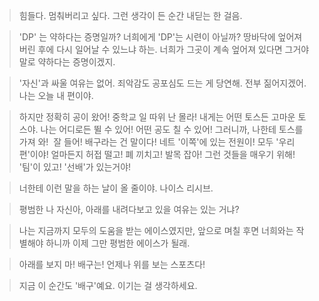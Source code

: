 > 힘들다. 멈춰버리고 싶다. 그런 생각이 든 순간 내딛는 한 걸음.

> 'DP' 는 약하다는 증명일까?
> 너희에게 'DP'는 시련이 아닐까?
> 땅바닥에 엎어져버린 후에 다시 일어날 수 있느냐 하는.
> 너희가 그곳이 계속 엎어져 있다면 그거야말로 약하다는 증명이겠지.

> '자신'과 싸울 여유는 없어.
> 죄악감도 공포심도 드는 게 당연해. 전부 짊어지겠어.
> 나는 오늘 내 편이야.

> 하지만 정확히 공이 왔어! 중학교 일 따위 난 몰라!
> 내게는 어떤 토스든 고마운 토스야.
> 나는 어디로든 뛸 수 있어! 어떤 공도 칠 수 있어!
> 그러니까, 나한테 토스를 가져 와!​
​
> 잘 들어! 배구라는 건 말이다!
> 네트 '이쪽'에 있는 전원이! 모두 '우리 편'이야!
> 얼마든지 허접 떨고! 폐 끼치고! 발목 잡아!
> 그런 것들을 매우기 위해! '팀'이 있고! '선배'가 있는거야!

> 너한테 이런 말을 하는 날이 올 줄이야. 나이스 리시브.

> 평범한 나 자신아, 아래를 내려다보고 있을 여유는 있는 거냐?

> 나는 지금까지 모두의 도움을 받는 에이스였지만, 앞으로 며칠 후면 너희와는 작별해야 하니까 이제 그만 평범한 에이스가 될래.	

> 아래를 보지 마! 배구는! 언제나 위를 보는 스포츠다!

> 지금 이 순간도 '배구'예요.
> 이기는 걸 생각하세요.

